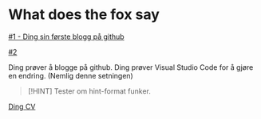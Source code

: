 # What does the fox say

[#1 - Ding sin første blogg på github](2024-05-06-dingsinforstblogg.md)

[#2](2024-05-06-dingsandreblogg.md)

Ding prøver å blogge på github.
Ding prøver Visual Studio Code for å gjøre en endring. (Nemlig denne setningen)

> [!HINT] Tester om hint-format funker. 



[Ding CV](https://dingchen.no/cv)